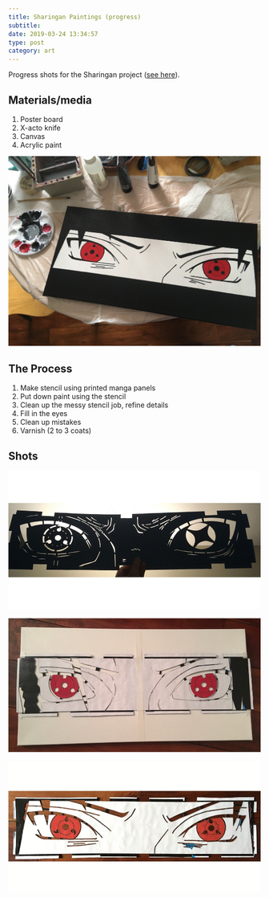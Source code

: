 ```yaml
---
title: Sharingan Paintings (progress)
subtitle:
date: 2019-03-24 13:34:57
type: post
category: art
---
```


Progress shots for the Sharingan project  <!-- more --> ([see here](../sharingan/)).

## Materials/media

1. Poster board
1. X-acto knife
1. Canvas
1. Acrylic paint

![yep yep yep](./sasuke-table.jpg "yep yep")

## The Process

1. Make stencil using printed manga panels
1. Put down paint using the stencil
1. Clean up the messy stencil job, refine details
1. Fill in the eyes
1. Clean up mistakes
1. Varnish (2 to 3 coats)

## Shots

![yep yep yep](./kakashi-process.gif "yep yep")

![yep yep yep](./itachi-process-2.gif "yep yep")

![yep yep yep](./sasuke-process.gif "yep yep")
